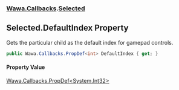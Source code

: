 ### [Wawa.Callbacks](Wawa.Callbacks.md 'Wawa.Callbacks').[Selected](Selected.md 'Wawa.Callbacks.Selected')

## Selected.DefaultIndex Property

Gets the particular child as the default index for gamepad controls.

```csharp
public Wawa.Callbacks.PropDef<int> DefaultIndex { get; }
```

#### Property Value
[Wawa.Callbacks.PropDef&lt;](PropDef{T}.md 'Wawa.Callbacks.PropDef<T>')[System.Int32](https://docs.microsoft.com/en-us/dotnet/api/System.Int32 'System.Int32')[&gt;](PropDef{T}.md 'Wawa.Callbacks.PropDef<T>')